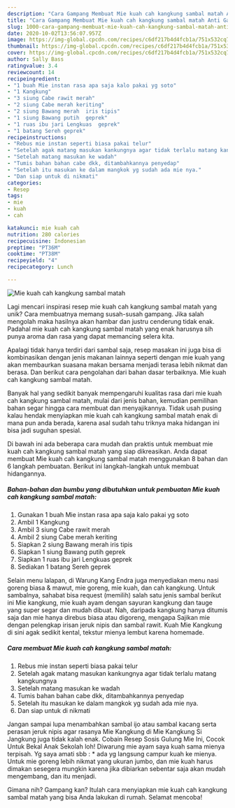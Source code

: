 ```yaml
---
description: "Cara Gampang Membuat Mie kuah cah kangkung sambal matah Anti Gagal"
title: "Cara Gampang Membuat Mie kuah cah kangkung sambal matah Anti Gagal"
slug: 1000-cara-gampang-membuat-mie-kuah-cah-kangkung-sambal-matah-anti-gagal
date: 2020-10-02T13:56:07.957Z
image: https://img-global.cpcdn.com/recipes/c6df217b4d4fcb1a/751x532cq70/mie-kuah-cah-kangkung-sambal-matah-foto-resep-utama.jpg
thumbnail: https://img-global.cpcdn.com/recipes/c6df217b4d4fcb1a/751x532cq70/mie-kuah-cah-kangkung-sambal-matah-foto-resep-utama.jpg
cover: https://img-global.cpcdn.com/recipes/c6df217b4d4fcb1a/751x532cq70/mie-kuah-cah-kangkung-sambal-matah-foto-resep-utama.jpg
author: Sally Bass
ratingvalue: 3.4
reviewcount: 14
recipeingredient:
- "1 buah Mie instan rasa apa saja kalo pakai yg soto"
- "1 Kangkung"
- "3 siung Cabe rawit merah"
- "2 siung Cabe merah keriting"
- "2 siung Bawang merah  iris tipis"
- "1 siung Bawang putih  geprek"
- "1 ruas ibu jari Lengkuas  geprek"
- "1 batang Sereh geprek"
recipeinstructions:
- "Rebus mie instan seperti biasa pakai telur"
- "Setelah agak matang masukan kankungnya agar tidak terlalu matang kangkungnya"
- "Setelah matang masukan ke wadah"
- "Tumis bahan bahan cabe dkk, ditambahkannya penyedap"
- "Setelah itu masukan ke dalam mangkok yg sudah ada mie nya."
- "Dan siap untuk di nikmati"
categories:
- Resep
tags:
- mie
- kuah
- cah

katakunci: mie kuah cah 
nutrition: 280 calories
recipecuisine: Indonesian
preptime: "PT36M"
cooktime: "PT38M"
recipeyield: "4"
recipecategory: Lunch

---
```



![Mie kuah cah kangkung sambal matah](https://img-global.cpcdn.com/recipes/c6df217b4d4fcb1a/751x532cq70/mie-kuah-cah-kangkung-sambal-matah-foto-resep-utama.jpg)

Lagi mencari inspirasi resep mie kuah cah kangkung sambal matah yang unik? Cara membuatnya memang susah-susah gampang. Jika salah mengolah maka hasilnya akan hambar dan justru cenderung tidak enak. Padahal mie kuah cah kangkung sambal matah yang enak harusnya sih punya aroma dan rasa yang dapat memancing selera kita.

Apalagi tidak hanya terdiri dari sambal saja, resep masakan ini juga bisa di kombinasikan dengan jenis makanan lainnya seperti dengan mie kuah yang akan membaurkan suasana makan bersama menjadi terasa lebih nikmat dan berasa. Dan berikut cara pengolahan dari bahan dasar terbaiknya. Mie kuah cah kangkung sambal matah.

Banyak hal yang sedikit banyak mempengaruhi kualitas rasa dari mie kuah cah kangkung sambal matah, mulai dari jenis bahan, kemudian pemilihan bahan segar hingga cara membuat dan menyajikannya. Tidak usah pusing kalau hendak menyiapkan mie kuah cah kangkung sambal matah enak di mana pun anda berada, karena asal sudah tahu triknya maka hidangan ini bisa jadi suguhan spesial.


Di bawah ini ada beberapa cara mudah dan praktis untuk membuat mie kuah cah kangkung sambal matah yang siap dikreasikan. Anda dapat membuat Mie kuah cah kangkung sambal matah menggunakan 8 bahan dan 6 langkah pembuatan. Berikut ini langkah-langkah untuk membuat hidangannya.

<!--inarticleads1-->

##### Bahan-bahan dan bumbu yang dibutuhkan untuk pembuatan Mie kuah cah kangkung sambal matah:

1. Gunakan 1 buah Mie instan rasa apa saja kalo pakai yg soto
1. Ambil 1 Kangkung
1. Ambil 3 siung Cabe rawit merah
1. Ambil 2 siung Cabe merah keriting
1. Siapkan 2 siung Bawang merah  iris tipis
1. Siapkan 1 siung Bawang putih  geprek
1. Siapkan 1 ruas ibu jari Lengkuas  geprek
1. Sediakan 1 batang Sereh geprek


Selain menu lalapan, di Warung Kang Endra juga menyediakan menu nasi goreng biasa &amp; mawut, mie goreng, mie kuah, dan cah kangkung. Untuk sambalnya, sahabat bisa request (memilih) salah satu jenis sambal berikut ini Mie kangkung, mie kuah ayam dengan sayuran kangkung dan tauge yang super segar dan mudah dibuat. Nah, daripada kangkung hanya ditumis saja dan mie hanya direbus biasa atau digoreng, mengapa Sajikan mie dengan pelengkap irisan jeruk nipis dan sambal rawit. Kuah Mie Kangkung di sini agak sedikit kental, tekstur mienya lembut karena homemade. 

<!--inarticleads2-->

##### Cara membuat Mie kuah cah kangkung sambal matah:

1. Rebus mie instan seperti biasa pakai telur
1. Setelah agak matang masukan kankungnya agar tidak terlalu matang kangkungnya
1. Setelah matang masukan ke wadah
1. Tumis bahan bahan cabe dkk, ditambahkannya penyedap
1. Setelah itu masukan ke dalam mangkok yg sudah ada mie nya.
1. Dan siap untuk di nikmati


Jangan sampai lupa menambahkan sambal ijo atau sambal kacang serta perasan jeruk nipis agar rasanya Mie Kangkung di Mie Kangkung Si Jangkung juga tidak kalah enak. Cobain Resep Sosis Gulung Mie Ini, Cocok Untuk Bekal Anak Sekolah loh! Diwarung mie ayam saya kuah sama mienya terpisah. Yg saya amati sbb : * ada yg langsung campur kuah ke mienya. Untuk mie goreng lebih nikmat yang ukuran jumbo, dan mie kuah harus dimakan sesegera mungkin karena jika dibiarkan sebentar saja akan mudah mengembang, dan itu menjadi. 

Gimana nih? Gampang kan? Itulah cara menyiapkan mie kuah cah kangkung sambal matah yang bisa Anda lakukan di rumah. Selamat mencoba!
